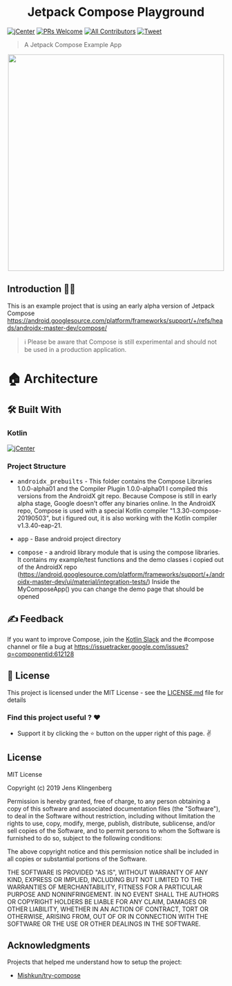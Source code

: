 <h1 align="center">Jetpack Compose Playground</h1>

[![jCenter](https://img.shields.io/badge/MIT-green.svg)](https://github.com/Foso/Jetpack-Compose-Playground/blob/master/LICENSE)
[![PRs Welcome](https://img.shields.io/badge/PRs-welcome-brightgreen.svg?style=flat-square)](http://makeapullrequest.com)
[![All Contributors](https://img.shields.io/badge/all_contributors-1-range.svg?style=flat-square)](#contributors)
  <a href="https://twitter.com/intent/tweet?text=Hey, check out KotlinReactNativeMpp https://github.com/Foso/KotlinReactNativeMpp via @jklingenberg_ #Android 
"><img src="https://img.shields.io/twitter/url/https/github.com/angular-medellin/meetup.svg?style=social" alt="Tweet"></a>

> A Jetpack Compose Example App

<p align="center">
    <img src ="https://github.com/Foso/Jetpack-Compose-Playground/blob/master/docs/compose.png" height=500 />
 
</p>

## Introduction 🙋‍♂️
This is an example project that is using an early alpha version of Jetpack Compose https://android.googlesource.com/platform/frameworks/support/+/refs/heads/androidx-master-dev/compose/

> :information_source: Please be aware that Compose is still experimental and should not be used in a production application. 

# 🏠 Architecture

## 🛠️ Built With
### Kotlin
[![jCenter](https://img.shields.io/badge/Kotlin-1.3.40-green.svg)]()


### Project Structure
* <kbd>androidx_prebuilts</kbd> - This folder contains the Compose Libraries 1.0.0-alpha01 and the Compiler Plugin 1.0.0-alpha01
I compiled this versions from the AndroidX git repo. Because Compose is still in early alpha stage, Google doesn't offer any binaries online. In the AndroidX repo, Compose is used with a special Kotlin compiler "1.3.30-compose-20190503", but i figured out, it is also working with the Kotlin compiler v1.3.40-eap-21. 

* <kbd>app</kbd> - Base android project directory
* <kbd>compose</kbd> - a android library module that is using the compose libraries. It contains my example/test functions and 
the demo classes i copied out of the AndroidX repo (https://android.googlesource.com/platform/frameworks/support/+/androidx-master-dev/ui/material/integration-tests/) 
Inside the MyComposeApp() you can change the demo page that should be opened


## ✍️ Feedback

If you want to improve Compose, join the [Kotlin Slack](https://slack.kotlinlang.org) and the #compose channel or file a bug at https://issuetracker.google.com/issues?q=componentid:612128


## 📜 License

This project is licensed under the MIT License - see the [LICENSE.md](https://github.com/Foso/Jetpack-Compose-Playground/blob/master/LICENSE) file for details

### Find this project useful ? :heart:
* Support it by clicking the :star: button on the upper right of this page. :v:

License
-------

   MIT License

Copyright (c) 2019 Jens Klingenberg

Permission is hereby granted, free of charge, to any person obtaining a copy
of this software and associated documentation files (the "Software"), to deal
in the Software without restriction, including without limitation the rights
to use, copy, modify, merge, publish, distribute, sublicense, and/or sell
copies of the Software, and to permit persons to whom the Software is
furnished to do so, subject to the following conditions:

The above copyright notice and this permission notice shall be included in all
copies or substantial portions of the Software.

THE SOFTWARE IS PROVIDED "AS IS", WITHOUT WARRANTY OF ANY KIND, EXPRESS OR
IMPLIED, INCLUDING BUT NOT LIMITED TO THE WARRANTIES OF MERCHANTABILITY,
FITNESS FOR A PARTICULAR PURPOSE AND NONINFRINGEMENT. IN NO EVENT SHALL THE
AUTHORS OR COPYRIGHT HOLDERS BE LIABLE FOR ANY CLAIM, DAMAGES OR OTHER
LIABILITY, WHETHER IN AN ACTION OF CONTRACT, TORT OR OTHERWISE, ARISING FROM,
OUT OF OR IN CONNECTION WITH THE SOFTWARE OR THE USE OR OTHER DEALINGS IN THE
SOFTWARE.



## Acknowledgments
Projects that helped me understand how to setup the project:
* [Mishkun/try-compose
](https://github.com/Mishkun/try-compose)
